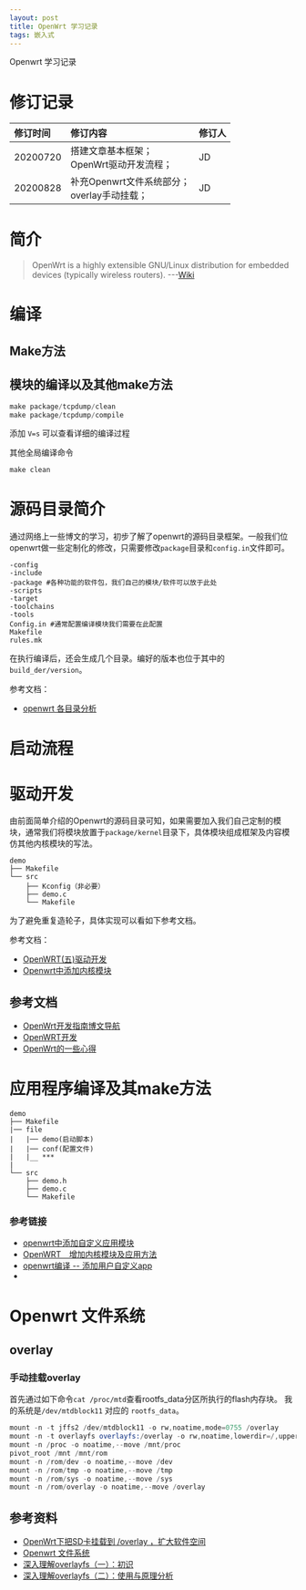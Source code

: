 ```yaml
---
layout: post
title: OpenWrt 学习记录
tags: 嵌入式
---
```


Openwrt 学习记录 

<!--more-->
# 修订记录

| 修订时间 | 修订内容                                        | 修订人 |
| :------- | :---------------------------------------------- | :----- |
| 20200720 | 搭建文章基本框架；<br> OpenWrt驱动开发流程；    | JD     |
| 20200828 | 补充Openwrt文件系统部分；<br> overlay手动挂载； | JD     |

# 简介
>OpenWrt ​is a highly extensible ​GNU/​Linux ​distribution for embedded devices ​(typically wireless routers). ---[Wiki](https://oldwiki.archive.openwrt.org/)


# 编译
## Make方法
## 模块的编译以及其他make方法
```s
make package/tcpdump/clean
make package/tcpdump/compile
```

添加 `V=s` 可以查看详细的编译过程

其他全局编译命令
```s
make clean

```


# 源码目录简介
通过网络上一些博文的学习，初步了解了openwrt的源码目录框架。一般我们位openwrt做一些定制化的修改，只需要修改`package`目录和`config.in`文件即可。
```
-config 
-include 
-package #各种功能的软件包，我们自己的模块/软件可以放于此处
-scripts
-target 
-toolchains
-tools
Config.in #通常配置编译模块我们需要在此配置
Makefile
rules.mk
```
在执行编译后，还会生成几个目录。编好的版本也位于其中的`build_der/version`。

参考文档：
- [openwrt 各目录分析](https://blog.csdn.net/u013038461/article/details/53000836)

# 启动流程



# 驱动开发
由前面简单介绍的Openwrt的源码目录可知，如果需要加入我们自己定制的模块，通常我们将模块放置于`package/kernel`目录下，具体模块组成框架及内容模仿其他内核模块的写法。
```
demo
├── Makefile
└── src
    ├── Kconfig（非必要）
    ├── demo.c
    └── Makefile
```


为了避免重复造轮子，具体实现可以看如下参考文档。

参考文档：

- [OpenWRT(五)驱动开发](https://blog.csdn.net/u012041204/article/details/54646691)
- [Openwrt中添加内核模块](https://blog.csdn.net/u014436243/article/details/103901901)

## 参考文档

- [OpenWrt开发指南博文导航](https://blog.csdn.net/u013162035/article/details/78872218)
- [OpenWRT开发](https://blog.csdn.net/qq_41453285/category_9376523_2.html)
- [OpenWrt的一些心得](https://blog.csdn.net/byb123/article/details/77921486?utm_medium=distribute.pc_relevant.none-task-blog-BlogCommendFromMachineLearnPai2-2.nonecase&depth_1-utm_source=distribute.pc_relevant.none-task-blog-BlogCommendFromMachineLearnPai2-2.nonecase)

# 应用程序编译及其make方法
```
demo
├── Makefile
|── file
|   |── demo(启动脚本)
|   |── conf(配置文件)
|   |__ ***
|
└── src
    ├── demo.h
    ├── demo.c
    └── Makefile
```
### 参考链接
- [openwrt中添加自定义应用模块](https://blog.csdn.net/stone8761/article/details/87634829)
- [OpenWRT　增加内核模块及应用方法](http://www.wifidog.pro/2015/01/30/openwrt%E6%B7%BB%E5%8A%A0%E6%A8%A1%E5%9D%97.html)
- [openwrt编译 -- 添加用户自定义app](https://www.cnblogs.com/songshuaiStudy/p/12189827.html)
- 
# Openwrt 文件系统


## overlay

### 手动挂载overlay

首先通过如下命令`cat /proc/mtd`查看rootfs_data分区所执行的flash内存块。 我的系统是`/dev/mtdblock11` 对应的 `rootfs_data`。

```s
mount -n -t jffs2 /dev/mtdblock11 -o rw,noatime,mode=0755 /overlay
mount -n -t overlayfs overlayfs:/overlay -o rw,noatime,lowerdir=/,upperdir=/overlay /mnt
mount -n /proc -o noatime,--move /mnt/proc
pivot_root /mnt /mnt/rom 
mount -n /rom/dev -o noatime,--move /dev
mount -n /rom/tmp -o noatime,--move /tmp
mount -n /rom/sys -o noatime,--move /sys
mount -n /rom/overlay -o noatime,--move /overlay
```

## 参考资料

- [OpenWrt下把SD卡挂载到 /overlay ，扩大软件空间](https://blog.msm.moe/mount-sd-card-to-overlay-on-openwrt/)
- [Openwrt 文件系统](https://fjkfwz.github.io/2014/12/04/Openwrt-File-System/)
- [深入理解overlayfs（一）：初识](https://blog.csdn.net/luckyapple1028/article/details/77916194)
- [深入理解overlayfs（二）：使用与原理分析](https://blog.csdn.net/luckyapple1028/article/details/78075358?utm_medium=distribute.pc_relevant_t0.none-task-blog-BlogCommendFromMachineLearnPai2-1.edu_weight&depth_1-utm_source=distribute.pc_relevant_t0.none-task-blog-BlogCommendFromMachineLearnPai2-1.edu_weight)

